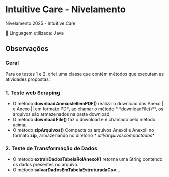 # Intuitive Care - Nivelamento

Nivelamento 2025 - Intuitive Care

📌 Linguagem utilizada: Java<br>

## Observações

### Geral

Para os testes 1 e 2, criei uma classe que contém métodos que executam as atividades propostas.

### 1. Teste web Scraping

- O método **downloadAnexosIeIIemPDF()** realiza o download dos Anexo | e Anexo || em formato PDF, ao chamar o método *
  *downloadFile()**, os arquivos são armazenados na pasta download;
- O método **downloadFile()** faz o download e é chamado pelo método acima;
- O método **zipArquivos()** Compacta os arquivos AnexoI e AnexoII no formato **zip**, armazenando no diretório *
  *util/arquivoscompactados**

### 2. Teste de Transformação de Dados

- O método **extrairDadosTabelaRolAnexoI()** retorna uma String contendo os dados presentes no arquivo.
- O método **salvarDadosEmTabelaEstruturadaCsv**...
